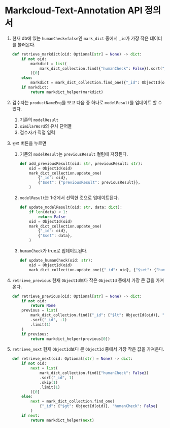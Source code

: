 # Markcloud-Text-Annotation API 정의서


1. 현재 db에 있는 `humanCheck=false`인 `mark_dict` 중에서 `_id`가 가장 작은 데이터를 불러온다.

   ```python
   def retrieve_markdict(oid: Optional[str] = None) -> dict:
       if not oid:
           markdict = list(
               mark_dict_collection.find({"humanCheck": False}).sort("_id", 1).limit(1)
           )[0]
       else:
           markdict = mark_dict_collection.find_one({"_id": ObjectId(oid)})
       if markdict:
           return markdict_helper(markdict)
   ```

2. 검수자는 `productNameEng`를 보고 다음 중 하나로 `modelResult`를 업데이트 할 수 있다.

   1. 기존의 `modelResult`
   2. `similarWord`의 유사 단어들
   3. 검수자가 직접 입력


3. `완료` 버튼을 누르면 

   1. 기존의 `modelResult`는 `previousResult` 컬럼에 저장된다.

      ```python
      def add_previousResult(oid: str, previousResult: str):
          oid = ObjectId(oid)
          mark_dict_collection.update_one(
              {"_id": oid},
              {"$set": {"previousResult": previousResult}},
          )
      ```

   2. `modelResult`는 1-2에서 선택한 것으로 업데이트된다.

      ```python
      def update_modelResult(oid: str, data: dict):
          if len(data) < 1:
              return False
          oid = ObjectId(oid)
          mark_dict_collection.update_one(
              {"_id": oid},
              {"$set": data},
          )
      ```

   3. `humanCheck`가 true로 업데이트된다.

      ```python
      def update_humanCheck(oid: str):
          oid = ObjectId(oid)
          mark_dict_collection.update_one({"_id": oid}, {"$set": {"humanCheck": True}})
      ```

4. `retrieve_previous`  현재 `ObjectId`보다 작은 `ObjectId` 중에서 가장 큰 값을 가져온다.

   ```python
   def retrieve_previous(oid: Optional[str] = None) -> dict:
       if not oid:
           return None
       previous = list(
           mark_dict_collection.find({"_id": {"$lt": ObjectId(oid)}, "humanCheck": False})
           .sort("_id", -1)
           .limit(1)
       )
       if previous:
           return markdict_helper(previous[0])
   ```

5. `retrieve_next`  현재 `ObjectId`보다 큰 `ObjectId` 중에서 가장 작은 값을 가져온다.

   ```python
   def retrieve_next(oid: Optional[str] = None) -> dict:
       if not oid:
           next = list(
               mark_dict_collection.find({"humanCheck": False})
               .sort("_id", 1)
               .skip(1)
               .limit(1)
           )[0]
       else:
           next = mark_dict_collection.find_one(
               {"_id": {"$gt": ObjectId(oid)}, "humanCheck": False}
           )
       if next:
           return markdict_helper(next)
   ```

